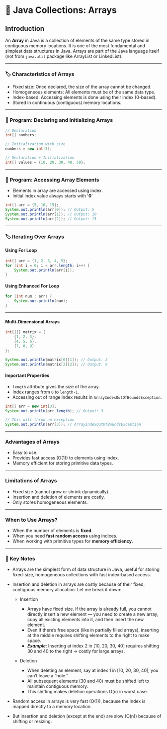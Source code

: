 # 🚀 Java Collections: Arrays

## Introduction

An **Array** in Java is a collection of elements of the same type stored in contiguous memory locations. It is one of the most fundamental and simplest data structures in Java. Arrays are part of the Java language itself (not from `java.util` package like ArrayList or LinkedList).

---

### 🏷️ Characteristics of Arrays

* Fixed size: Once declared, the size of the array cannot be changed.
* Homogeneous elements: All elements must be of the same data type.
* Index-based: Accessing elements is done using their index (0-based).
* Stored in continuous (contiguous) memory locations.

---

### 📝 Program: Declaring and Initializing Arrays

```java
// Declaration
int[] numbers;

// Initialization with size
numbers = new int[5];

// Declaration + Initialization
int[] values = {10, 20, 30, 40, 50};
```

---

### 📝 Program: Accessing Array Elements

- Elements in array are accessed using index.
- Initial index value always starts with '**0**'

```java
int[] arr = {5, 10, 15};
System.out.println(arr[0]); // Output: 5
System.out.println(arr[1]); // Output: 10
System.out.println(arr[2]); // Output: 15
```

---

### 🏷️ Iterating Over Arrays

#### Using For Loop

```java
int[] arr = {1, 2, 3, 4, 5};
for (int i = 0; i < arr.length; i++) {
    System.out.println(arr[i]);
}
```

#### Using Enhanced For Loop

```java
for (int num : arr) {
    System.out.println(num);
}
```

---

#### Multi-Dimensional Arrays

```java
int[][] matrix = {
    {1, 2, 3},
    {4, 5, 6},
    {7, 8, 9}
};

System.out.println(matrix[0][1]); // Output: 2
System.out.println(matrix[2][2]); // Output: 9
```

#### Important Properties

* `length` attribute gives the size of the array.
* Index ranges from `0` to `length-1`.
* Accessing out of range index results in `ArrayIndexOutOfBoundsException`.

```java
int[] arr = new int[3];
System.out.println(arr.length); // Output: 3

// This will throw an exception
System.out.println(arr[3]); // ArrayIndexOutOfBoundsException
```

---

### Advantages of Arrays

* Easy to use.
* Provides fast access (O(1)) to elements using index.
* Memory efficient for storing primitive data types.

---

### Limitations of Arrays

* Fixed size (cannot grow or shrink dynamically).
* Insertion and deletion of elements are costly.
* Only stores homogeneous elements.

---

### When to Use Arrays?

* When the number of elements is **fixed**.
* When you need **fast random access** using indices.
* When working with primitive types for **memory efficiency**.

---

### 📌 Key Notes
- Arrays are the simplest form of data structure in Java, useful for storing fixed-size, homogeneous collections with fast index-based access.  

- Insertion and deletion in arrays are costly because of their fixed, contiguous memory allocation. Let me break it down:
  - Insertion  
    - Arrays have fixed size. If the array is already full, you cannot directly insert a new element — you need to create a new array, copy all existing elements into it, and then insert the new element.  
    - Even if there’s free space (like in partially filled arrays), inserting at the middle requires shifting elements to the right to make space.  
    - **_Example_**: Inserting at index 2 in [10, 20, 30, 40] requires shifting 30 and 40 to the right → costly for large arrays.

  - Deletion  
    - When deleting an element, say at index 1 in [10, 20, 30, 40], you can’t leave a “hole.”  
    - All subsequent elements (30 and 40) must be shifted left to maintain contiguous memory.  
    - This shifting makes deletion operations O(n) in worst case.

- Random access in arrays is very fast (O(1)), because the index is mapped directly to a memory location.
- But insertion and deletion (except at the end) are slow (O(n)) because of shifting or resizing.